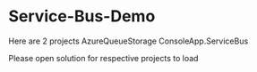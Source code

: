 # Service-Bus-Demo
Here are 2 projects 
  AzureQueueStorage 
  ConsoleApp.ServiceBus

Please open solution for respective projects to load

